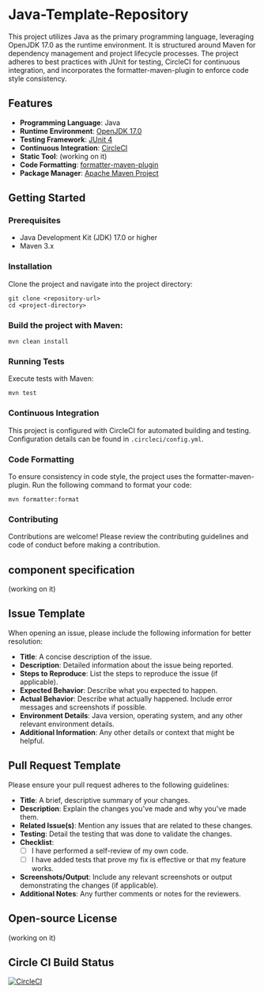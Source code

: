 # Java-Template-Repository

This project utilizes Java as the primary programming language, leveraging OpenJDK 17.0 as the runtime environment. It is structured around Maven for dependency management and project lifecycle processes. The project adheres to best practices with JUnit for testing, CircleCI for continuous integration, and incorporates the formatter-maven-plugin to enforce code style consistency.

## Features

- **Programming Language**: Java
- **Runtime Environment**: [OpenJDK 17.0](https://www.oracle.com/java/technologies/downloads/#java17)
- **Testing Framework**: [JUnit 4](https://junit.org/junit4/)
- **Continuous Integration**: [CircleCI](https://circleci.com/)
- **Static Tool**: (working on it)
- **Code Formatting**: [formatter-maven-plugin](https://code.revelc.net/formatter-maven-plugin/)
- **Package Manager**: [Apache Maven Project](https://maven.apache.org/index.html)

## Getting Started

### Prerequisites

- Java Development Kit (JDK) 17.0 or higher
- Maven 3.x

### Installation

Clone the project and navigate into the project directory:

```shell
git clone <repository-url>
cd <project-directory>
```

### Build the project with Maven:
```shell
mvn clean install
```

### Running Tests
Execute tests with Maven:
```shell
mvn test
```

### Continuous Integration
This project is configured with CircleCI for automated building and testing. Configuration details can be found in `.circleci/config.yml`.

### Code Formatting
To ensure consistency in code style, the project uses the formatter-maven-plugin. Run the following command to format your code:

```shell
mvn formatter:format
```

### Contributing
Contributions are welcome! Please review the contributing guidelines and code of conduct before making a contribution.

## component specification
(working on it)

## Issue Template

When opening an issue, please include the following information for better resolution:

- **Title**: A concise description of the issue.
- **Description**: Detailed information about the issue being reported.
- **Steps to Reproduce**: List the steps to reproduce the issue (if applicable).
- **Expected Behavior**: Describe what you expected to happen.
- **Actual Behavior**: Describe what actually happened. Include error messages and screenshots if possible.
- **Environment Details**: Java version, operating system, and any other relevant environment details.
- **Additional Information**: Any other details or context that might be helpful.

## Pull Request Template

Please ensure your pull request adheres to the following guidelines:

- **Title**: A brief, descriptive summary of your changes.
- **Description**: Explain the changes you've made and why you've made them.
- **Related Issue(s)**: Mention any issues that are related to these changes.
- **Testing**: Detail the testing that was done to validate the changes.
- **Checklist**:
  - [ ] I have performed a self-review of my own code.
  - [ ] I have added tests that prove my fix is effective or that my feature works.
- **Screenshots/Output**: Include any relevant screenshots or output demonstrating the changes (if applicable).
- **Additional Notes**: Any further comments or notes for the reviewers.

## Open-source License 
(working on it)

## Circle CI Build Status

[![CircleCI](https://dl.circleci.com/status-badge/img/circleci/KYnFbY2qNNDLwRPNicQYzN/JCe2pdy1WyY4eU5bckY53j/tree/main.svg?style=svg&circle-token=2c19527cd3f0e1b351c32ad7862299196d120a5d)](https://dl.circleci.com/status-badge/redirect/circleci/KYnFbY2qNNDLwRPNicQYzN/JCe2pdy1WyY4eU5bckY53j/tree/main)
